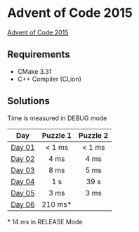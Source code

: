 # Advent of Code 2015

[Advent of Code 2015][advent-of-code]

## Requirements
* CMake 3.31
* C++ Compiler (CLion)

## Solutions 

Time is measured in DEBUG mode

|       Day       | Puzzle 1 | Puzzle 2 |
|:---------------:|:--------:|:--------:|
| [Day 01][day01] |  < 1 ms  |  < 1 ms  |
| [Day 02][day02] |   4 ms   |   4 ms   |
| [Day 03][day03] |   8 ms   |   5 ms   |
| [Day 04][day04] |   1 s    |   39 s   |
| [Day 05][day05] |   3 ms   |   3 ms   |
| [Day 06][day06] | 210 ms*  |          |

\* 14 ms in RELEASE Mode

[comment]: # "List of URLs down below, sorted alphabetically DESC by tag"
[advent-of-code]: https://adventofcode.com/2015/
[day01]: https://adventofcode.com/2015/day/1
[day02]: https://adventofcode.com/2015/day/2
[day03]: https://adventofcode.com/2015/day/3
[day04]: https://adventofcode.com/2015/day/4
[day05]: https://adventofcode.com/2015/day/5
[day06]: https://adventofcode.com/2015/day/6